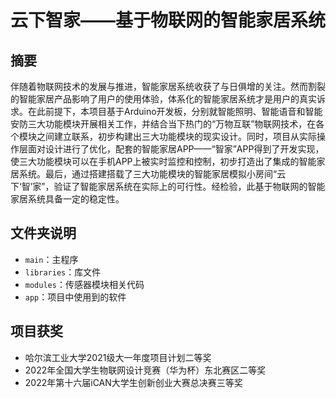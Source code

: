 # 云下智家——基于物联网的智能家居系统
## 摘要
伴随着物联网技术的发展与推进，智能家居系统收获了与日俱增的关注。然而割裂的智能家居产品影响了用户的使用体验，体系化的智能家居系统才是用户的真实诉求。在此前提下，本项目基于Arduino开发板，分别就智能照明、智能语音和智能安防三大功能模块开展相关工作，并结合当下热门的“万物互联”物联网技术，在各个模块之间建立联系，初步构建出三大功能模块的现实设计。同时，项目从实际操作层面对设计进行了优化，配套的智能家居APP——“智家”APP得到了开发实现，使三大功能模块可以在手机APP上被实时监控和控制，初步打造出了集成的智能家居系统。最后，通过搭建搭载了三大功能模块的智能家居模拟小房间“云下‘智’家”，验证了智能家居系统在实际上的可行性。经检验，此基于物联网的智能家居系统具备一定的稳定性。
## 文件夹说明
* `main`：主程序
* `libraries`：库文件
* `modules`：传感器模块相关代码
* `app`：项目中使用到的软件
## 项目获奖
* 哈尔滨工业大学2021级大一年度项目计划二等奖
* 2022年全国大学生物联网设计竞赛（华为杯）东北赛区二等奖
* 2022年第十六届iCAN大学生创新创业大赛总决赛三等奖
